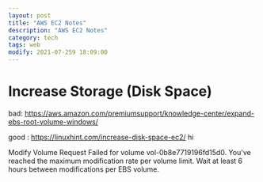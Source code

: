 ```yaml
---
layout: post
title: "AWS EC2 Notes"
description: "AWS EC2 Notes"
category: tech
tags: web
modify: 2021-07-259 18:09:00
---
```




# Increase Storage (Disk Space)
bad: https://aws.amazon.com/premiumsupport/knowledge-center/expand-ebs-root-volume-windows/

good : https://linuxhint.com/increase-disk-space-ec2/
hi

Modify Volume Request Failed for volume vol-0b8e7719196fd15d0.
You've reached the maximum modification rate per volume limit. Wait at least 6 hours between modifications per EBS volume.